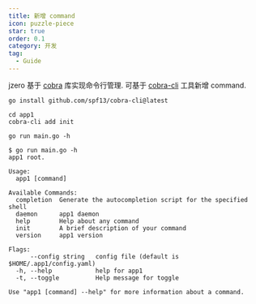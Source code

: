 ```yaml
---
title: 新增 command
icon: puzzle-piece
star: true
order: 0.1
category: 开发
tag:
  - Guide
---
```


jzero 基于 [cobra](https://github.com/spf13/cobra) 库实现命令行管理. 可基于 [cobra-cli](https://github.com/spf13/cobra-cli) 工具新增 command.

```shell
go install github.com/spf13/cobra-cli@latest

cd app1
cobra-cli add init

go run main.go -h

$ go run main.go -h
app1 root.

Usage:
  app1 [command]

Available Commands:
  completion  Generate the autocompletion script for the specified shell
  daemon      app1 daemon
  help        Help about any command
  init        A brief description of your command
  version     app1 version

Flags:
      --config string   config file (default is $HOME/.app1/config.yaml)
  -h, --help            help for app1
  -t, --toggle          Help message for toggle

Use "app1 [command] --help" for more information about a command.
```